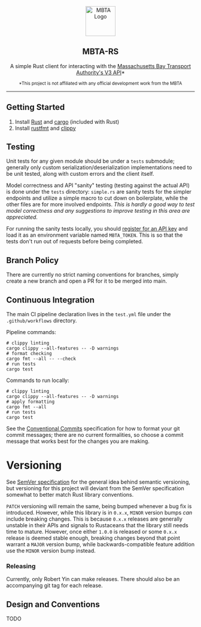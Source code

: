 <!-- PROJECT LOGO -->
<div align="center">
<img src="https://raw.githubusercontent.com/bobertoyin/bobertoyin/main/mbta-rs-logo.png" alt="MBTA Logo" width="80" height="80">
<h2>MBTA-RS</h2>
<p>A simple Rust client for interacting with the <a href="https://www.mbta.com/developers/v3-api">Massachusetts Bay Transport Authority's V3 API</a>*</p>
<small>*This project is not affiliated with any official development work from the MBTA</small>
</div>

---

## Getting Started

1. Install [Rust](https://www.rust-lang.org/tools/install) and [cargo](https://github.com/rust-lang/cargo) (included with Rust)
2. Install [rustfmt](https://github.com/rust-lang/rustfmt) and [clippy](https://github.com/rust-lang/rust-clippy)

## Testing

Unit tests for any given module should be under a `tests` submodule; generally only custom serialization/deserialization implementations need to be unit tested, along with custom errors and the client itself.

Model correctness and API "sanity" testing (testing against the actual API) is done under the `tests` directory: `simple.rs` are sanity tests for the simpler endpoints and utilize a simple macro to cut down on boilerplate, while the other files are for more involved endpoints. *This is hardly a good way to test model correctness and any suggestions to improve testing in this area are appreciated.*

For running the sanity tests locally, you should [register for an API key](https://api-v3.mbta.com/register) and load it as an environment variable named `MBTA_TOKEN`. This is so that the tests don't run out of requests before being completed.

## Branch Policy

There are currently no strict naming conventions for branches, simply create a new branch and open a PR for it to be merged into main.

## Continuous Integration

The main CI pipeline declaration lives in the `test.yml` file under the `.github/workflows` directory.

Pipeline commands:
```shell
# clippy linting
cargo clippy --all-features -- -D warnings
# format checking
cargo fmt --all -- --check
# run tests
cargo test
```

Commands to run locally:
```shell
# clippy linting
cargo clippy --all-features -- -D warnings
# apply formatting
cargo fmt --all
# run tests
cargo test
```

See the [Conventional Commits](https://www.conventionalcommits.org/en/v1.0.0/) specification for how to format your git commit messages; there are no current formalities, so choose a commit message that works best for the changes you are making.

# Versioning

See [SemVer specification](https://semver.org/) for the general idea behind semantic versioning, but versioning for this project will deviant from the SemVer specification somewhat to better match Rust library conventions.

`PATCH` versioning will remain the same, being bumped whenever a bug fix is introduced. However, while this library is in `0.x.x`, `MINOR` version bumps *can* include breaking changes. This is because `0.x.x` releases are generally unstable in their APIs and signals to Rustaceans that the library still needs time to mature. However, once either `1.0.0` is released or some `0.x.x` release is deemed stable enough, breaking changes beyond that point warrant a `MAJOR` version bump, while backwards-compatible feature addition use the `MINOR` version bump instead.

### Releasing

Currently, only Robert Yin can make releases. There should also be an accompanying git tag for each release.

<!-- DESIGN AND CONVENTIONS -->
## Design and Conventions

TODO
